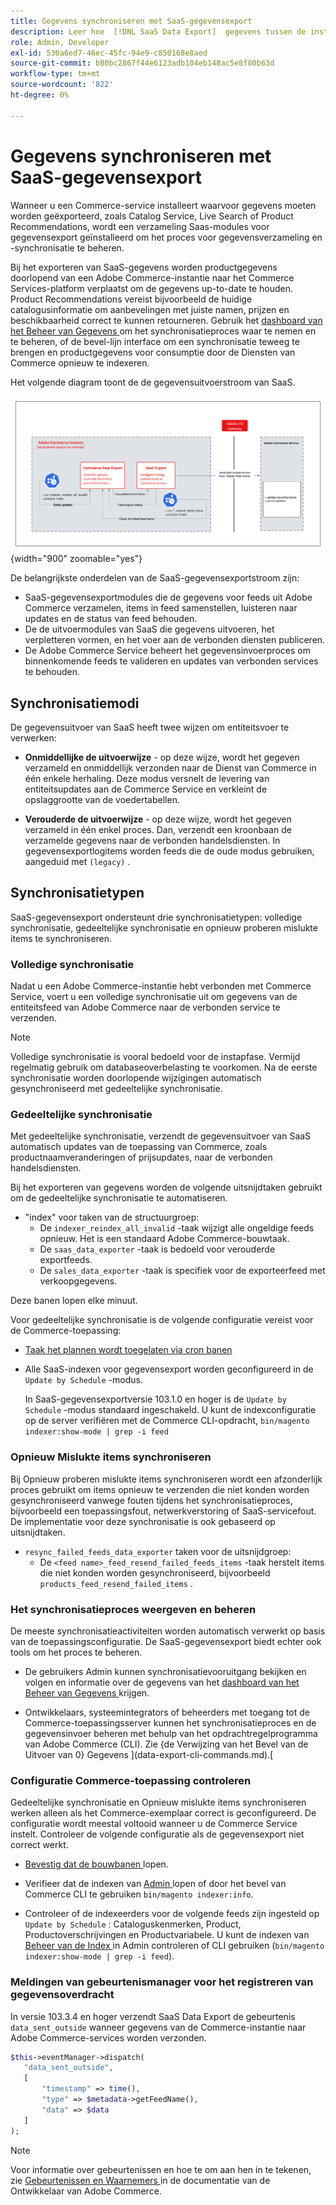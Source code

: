 ```yaml
---
title: Gegevens synchroniseren met SaaS-gegevensexport
description: Leer hoe  [!DNL SaaS Data Export]  gegevens tussen de instanties van Adobe Commerce en de verbonden diensten verzamelt en synchroniseert SaaS.
role: Admin, Developer
exl-id: 530a6ed7-46ec-45fc-94e9-c850168e8aed
source-git-commit: b80bc2867f44e6123adb104eb148ac5e8f80b63d
workflow-type: tm+mt
source-wordcount: '822'
ht-degree: 0%

---
```


# Gegevens synchroniseren met SaaS-gegevensexport

Wanneer u een Commerce-service installeert waarvoor gegevens moeten worden geëxporteerd, zoals Catalog Service, Live Search of Product Recommendations, wordt een verzameling Saas-modules voor gegevensexport geïnstalleerd om het proces voor gegevensverzameling en -synchronisatie te beheren.

Bij het exporteren van SaaS-gegevens worden productgegevens doorlopend van een Adobe Commerce-instantie naar het Commerce Services-platform verplaatst om de gegevens up-to-date te houden. Product Recommendations vereist bijvoorbeeld de huidige catalogusinformatie om aanbevelingen met juiste namen, prijzen en beschikbaarheid correct te kunnen retourneren. Gebruik het [ dashboard van het Beheer van Gegevens ](https://experienceleague.adobe.com/en/docs/commerce-merchant-services/user-guides/data-services/catalog-sync) om het synchronisatieproces waar te nemen en te beheren, of de bevel-lijn interface om een synchronisatie teweeg te brengen en productgegevens voor consumptie door de Diensten van Commerce opnieuw te indexeren.

Het volgende diagram toont de de gegevensuitvoerstroom van SaaS.

![ de gegevensuitvoerinzameling en synchronisatiestroom van SaaS voor Adobe Commerce ](assets/data-export-flow.png){width="900" zoomable="yes"}

De belangrijkste onderdelen van de SaaS-gegevensexportstroom zijn:

- SaaS-gegevensexportmodules die de gegevens voor feeds uit Adobe Commerce verzamelen, items in feed samenstellen, luisteren naar updates en de status van feed behouden.
- De de uitvoermodules van SaaS die gegevens uitvoeren, het verpletteren vormen, en het voer aan de verbonden diensten publiceren.
- De Adobe Commerce Service beheert het gegevensinvoerproces om binnenkomende feeds te valideren en updates van verbonden services te behouden.

## Synchronisatiemodi

De gegevensuitvoer van SaaS heeft twee wijzen om entiteitsvoer te verwerken:

- **Onmiddellijke de uitvoerwijze** - op deze wijze, wordt het gegeven verzameld en onmiddellijk verzonden naar de Dienst van Commerce in één enkele herhaling. Deze modus versnelt de levering van entiteitsupdates aan de Commerce Service en verkleint de opslaggrootte van de voedertabellen.

- **Verouderde de uitvoerwijze** - op deze wijze, wordt het gegeven verzameld in één enkel proces. Dan, verzendt een kroonbaan de verzamelde gegevens naar de verbonden handelsdiensten. In gegevensexportlogitems worden feeds die de oude modus gebruiken, aangeduid met `(legacy)` .

## Synchronisatietypen

SaaS-gegevensexport ondersteunt drie synchronisatietypen: volledige synchronisatie, gedeeltelijke synchronisatie en opnieuw proberen mislukte items te synchroniseren.

### Volledige synchronisatie

Nadat u een Adobe Commerce-instantie hebt verbonden met Commerce Service, voert u een volledige synchronisatie uit om gegevens van de entiteitsfeed van Adobe Commerce naar de verbonden service te verzenden.

>[!NOTE]
>
>Volledige synchronisatie is vooral bedoeld voor de instapfase. Vermijd regelmatig gebruik om databaseoverbelasting te voorkomen. Na de eerste synchronisatie worden doorlopende wijzigingen automatisch gesynchroniseerd met gedeeltelijke synchronisatie.

### Gedeeltelijke synchronisatie

Met gedeeltelijke synchronisatie, verzendt de gegevensuitvoer van SaaS automatisch updates van de toepassing van Commerce, zoals productnaamveranderingen of prijsupdates, naar de verbonden handelsdiensten.

Bij het exporteren van gegevens worden de volgende uitsnijdtaken gebruikt om de gedeeltelijke synchronisatie te automatiseren.

- &quot;index&quot; voor taken van de structuurgroep:
   - De `indexer_reindex_all_invalid` -taak wijzigt alle ongeldige feeds opnieuw. Het is een standaard Adobe Commerce-bouwtaak.
   - De `saas_data_exporter` -taak is bedoeld voor verouderde exportfeeds.
   - De `sales_data_exporter` -taak is specifiek voor de exporteerfeed met verkoopgegevens.

Deze banen lopen elke minuut.

Voor gedeeltelijke synchronisatie is de volgende configuratie vereist voor de Commerce-toepassing:

- [ Taak het plannen wordt toegelaten via cron banen ](https://experienceleague.adobe.com/docs/commerce-operations/installation-guide/next-steps/configuration.html)

- Alle SaaS-indexen voor gegevensexport worden geconfigureerd in de `Update by Schedule` -modus.

  In SaaS-gegevensexportversie 103.1.0 en hoger is de `Update by Schedule` -modus standaard ingeschakeld. U kunt de indexconfiguratie op de server verifiëren met de Commerce CLI-opdracht, `bin/magento indexer:show-mode | grep -i feed`

### Opnieuw Mislukte items synchroniseren

Bij Opnieuw proberen mislukte items synchroniseren wordt een afzonderlijk proces gebruikt om items opnieuw te verzenden die niet konden worden gesynchroniseerd vanwege fouten tijdens het synchronisatieproces, bijvoorbeeld een toepassingsfout, netwerkverstoring of SaaS-servicefout. De implementatie voor deze synchronisatie is ook gebaseerd op uitsnijdtaken.

- `resync_failed_feeds_data_exporter` taken voor de uitsnijdgroep:
   - De `<feed name>_feed_resend_failed_feeds_items` -taak herstelt items die niet konden worden gesynchroniseerd, bijvoorbeeld `products_feed_resend_failed_items` .

### Het synchronisatieproces weergeven en beheren

De meeste synchronisatieactiviteiten worden automatisch verwerkt op basis van de toepassingsconfiguratie. De SaaS-gegevensexport biedt echter ook tools om het proces te beheren.

- De gebruikers Admin kunnen synchronisatievooruitgang bekijken en volgen en informatie over de gegevens van het [ dashboard van het Beheer van Gegevens ](https://experienceleague.adobe.com/en/docs/commerce-admin/systems/data-transfer/data-dashboard) krijgen.

- Ontwikkelaars, systeemintegrators of beheerders met toegang tot de Commerce-toepassingsserver kunnen het synchronisatieproces en de gegevensinvoer beheren met behulp van het opdrachtregelprogramma van Adobe Commerce (CLI). Zie {de Verwijzing van het Bevel van de Uitvoer van 0} Gegevens ](data-export-cli-commands.md).[

### Configuratie Commerce-toepassing controleren

Gedeeltelijke synchronisatie en Opnieuw mislukte items synchroniseren werken alleen als het Commerce-exemplaar correct is geconfigureerd. De configuratie wordt meestal voltooid wanneer u de Commerce Service instelt. Controleer de volgende configuratie als de gegevensexport niet correct werkt.

- [ Bevestig dat de bouwbanen ](https://experienceleague.adobe.com/en/docs/commerce-knowledge-base/kb/troubleshooting/miscellaneous/cron-readiness-check-issues) lopen.

- Verifieer dat de indexen van [ Admin ](https://experienceleague.adobe.com/en/docs/commerce-admin/systems/tools/index-management) lopen of door het bevel van Commerce CLI te gebruiken `bin/magento indexer:info`.

- Controleer of de indexeerders voor de volgende feeds zijn ingesteld op `Update by Schedule` : Cataloguskenmerken, Product, Productoverschrijvingen en Productvariabele. U kunt de indexen van [ Beheer van de Index ](https://experienceleague.adobe.com/en/docs/commerce-admin/systems/tools/index-management) in Admin controleren of CLI gebruiken (`bin/magento indexer:show-mode | grep -i feed`).

### Meldingen van gebeurtenismanager voor het registreren van gegevensoverdracht

In versie 103.3.4 en hoger verzendt SaaS Data Export de gebeurtenis `data_sent_outside` wanneer gegevens van de Commerce-instantie naar Adobe Commerce-services worden verzonden.

```php
$this->eventManager->dispatch(
   "data_sent_outside",
   [
       "timestamp" => time(),
       "type" => $metadata->getFeedName(),
       "data" => $data
   ]
);
```

>[!NOTE]
>
>Voor informatie over gebeurtenissen en hoe te om aan hen in te tekenen, zie [ Gebeurtenissen en Waarnemers ](https://developer.adobe.com/commerce/php/development/components/events-and-observers) in de documentatie van de Ontwikkelaar van Adobe Commerce.